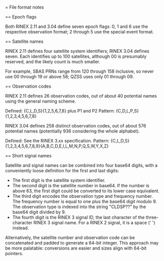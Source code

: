 = File format notes

== Epoch flags

Both RINEX 2.11 and 3.04 define seven epoch flags: 0, 1 and 6 use the
respective observation format; 2 through 5 use the special event format.

== Satellite names

RINEX 2.11 defines four satellite system identifiers; RINEX 3.04 defines
seven.  Each identifies up to 100 satellites, although 00 is presumably
reserved, and the likely count is much smaller.

For example, SBAS PRNs range from 120 through 158 inclusive, so never
use 00 through 19 or above 58; QZSS uses only 01 through 09.

== Observation codes

RINEX 2.11 defines 26 observation codes, out of about 40 potential names
using the general naming scheme.

Defined: {C,L,D,S}{1,2,5,6,7,8} plus P1 and P2
Pattern: {C,D,L,P,S}{1,2,3,4,5,6,7,8}

RINEX 3.04 defines 258 distinct observation codes, out of about 576
potential names (potentially 936 considering the whole alphabet).

Defined: See the RINEX 3.xx specification.
Pattern: {C,L,D,S}{1,2,3,4,5,6,7,8,9}{A,B,C,D,E,I,L,M,N,P,Q,S,W,Y,X,Z}

== Short signal names

Satellite and signal names can be combined into four base64 digits, with
a conveniently loose definition for the first and last digits:
 - The first digit is the satellite system identifier.
 - The second digit is the satellite number in base64.  If the number
   is above 63, the first digit could be converted to its lower case
   equivalent.
 - The third digit encodes the observation type and frequency number.
   The frequency number is equal to one plus the base64 digit modulo 9.
   The observation type is indexed into the string "CLDSP??" by the
   base64 digit divided by 9.
 - The fourth digit is the RINEX 3 signal ID, the last character of the
   three-character RINEX 3 signal name.  For a RINEX 2 signal, it is a
   space (' ') instead.

Alternatively, the satellite number and observation code can be
concatenated and padded to generate a 64-bit integer. This approach may
be more palatable: conversions are easier and sizes align with 64-bit
pointers.
